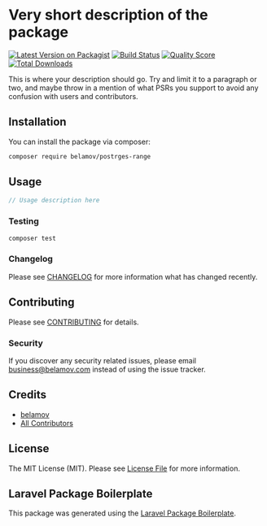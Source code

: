 # Very short description of the package

[![Latest Version on Packagist](https://img.shields.io/packagist/v/belamov/postrges-range.svg?style=flat-square)](https://packagist.org/packages/belamov/postrges-range)
[![Build Status](https://img.shields.io/travis/belamov/postrges-range/master.svg?style=flat-square)](https://travis-ci.org/belamov/postrges-range)
[![Quality Score](https://img.shields.io/scrutinizer/g/belamov/postrges-range.svg?style=flat-square)](https://scrutinizer-ci.com/g/belamov/postrges-range)
[![Total Downloads](https://img.shields.io/packagist/dt/belamov/postrges-range.svg?style=flat-square)](https://packagist.org/packages/belamov/postrges-range)

This is where your description should go. Try and limit it to a paragraph or two, and maybe throw in a mention of what PSRs you support to avoid any confusion with users and contributors.

## Installation

You can install the package via composer:

```bash
composer require belamov/postrges-range
```

## Usage

``` php
// Usage description here
```

### Testing

``` bash
composer test
```

### Changelog

Please see [CHANGELOG](CHANGELOG.md) for more information what has changed recently.

## Contributing

Please see [CONTRIBUTING](CONTRIBUTING.md) for details.

### Security

If you discover any security related issues, please email business@belamov.com instead of using the issue tracker.

## Credits

- [belamov](https://github.com/belamov)
- [All Contributors](../../contributors)

## License

The MIT License (MIT). Please see [License File](LICENSE.md) for more information.

## Laravel Package Boilerplate

This package was generated using the [Laravel Package Boilerplate](https://laravelpackageboilerplate.com).